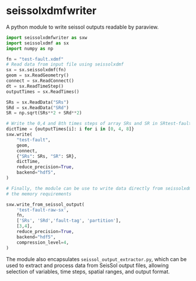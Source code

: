 seissolxdmfwriter
=================
A python module to write seissol outputs readable by paraview.

```python
import seissolxdmfwriter as sxw
import seissolxdmf as sx
import numpy as np

fn = "test-fault.xdmf"
# Read data from input file using seissolxdmf
sx = sx.seissolxdmf(fn)
geom = sx.ReadGeometry()
connect = sx.ReadConnect()
dt = sx.ReadTimeStep()
outputTimes = sx.ReadTimes()

SRs = sx.ReadData("SRs")
SRd = sx.ReadData("SRd")
SR = np.sqrt(SRs**2 + SRd**2)

# Write the 0,4 and 8th times steps of array SRs and SR in SRtest-fault.xdmf/SRtest-fault.h5
dictTime = {outputTimes[i]: i for i in [0, 4, 8]}
sxw.write(
    "test-fault",
    geom,
    connect,
    {"SRs": SRs, "SR": SR},
    dictTime,
    reduce_precision=True,
    backend="hdf5",
)

# Finally, the module can be use to write data directly from seissolxdmf, limiting
# the memory requirements

sxw.write_from_seissol_output(
    'test-fault-raw-sx',
    fn,
    ['SRs', 'SRd','fault-tag', 'partition'],
    [3,4],
    reduce_precision=True,
    backend="hdf5",
    compression_level=4,
)

```

The module also encapsulates `seissol_output_extractor.py`, which can be used to extract and process data from SeisSol output files, allowing selection of variables, time steps, spatial ranges, and output format.
